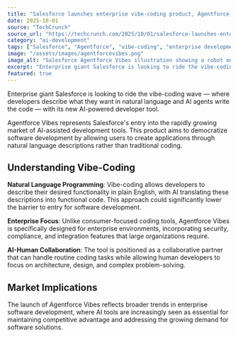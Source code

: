 ```yaml
---
title: "Salesforce launches enterprise vibe-coding product, Agentforce Vibes"
date: 2025-10-01
source: "TechCrunch"
source_url: "https://techcrunch.com/2025/10/01/salesforce-launches-enterprise-vibe-coding-product-agentforce-vibes/"
category: "ai-development"
tags: ["Salesforce", "Agentforce", "vibe-coding", "enterprise development", "AI coding"]
image: "/assets/images/agentforcevibes.png"
image_alt: "Salesforce Agentforce Vibes illustration showing a robot on a laptop generating web form code"
excerpt: "Enterprise giant Salesforce is looking to ride the vibe-coding wave — where developers describe what they want in natural language and AI agents write the code — with its new AI-powered developer tool."
featured: true
---
```


Enterprise giant Salesforce is looking to ride the vibe-coding wave — where developers describe what they want in natural language and AI agents write the code — with its new AI-powered developer tool.

Agentforce Vibes represents Salesforce's entry into the rapidly growing market of AI-assisted development tools. This product aims to democratize software development by allowing users to create applications through natural language descriptions rather than traditional coding.

## Understanding Vibe-Coding

**Natural Language Programming**: Vibe-coding allows developers to describe their desired functionality in plain English, with AI translating these descriptions into functional code. This approach could significantly lower the barrier to entry for software development.

**Enterprise Focus**: Unlike consumer-focused coding tools, Agentforce Vibes is specifically designed for enterprise environments, incorporating security, compliance, and integration features that large organizations require.

**AI-Human Collaboration**: The tool is positioned as a collaborative partner that can handle routine coding tasks while allowing human developers to focus on architecture, design, and complex problem-solving.

## Market Implications

The launch of Agentforce Vibes reflects broader trends in enterprise software development, where AI tools are increasingly seen as essential for maintaining competitive advantage and addressing the growing demand for software solutions.